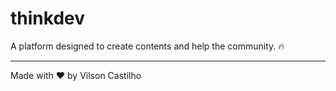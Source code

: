 # thinkdev

A platform designed to create contents and help the community. 🔥

---

Made with ♥ by Vilson Castilho
